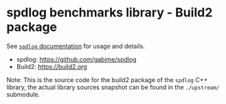 # spdlog benchmarks library - Build2 package

See [`spdlog` documentation](https://github.com/gabime/spdlog/wiki) for usage and details.

 - spdlog: https://github.com/gabime/spdlog
 - Build2: https://build2.org

Note: This is the source code for the build2 package of the `spdlog` C++ library,
the actual library sources snapshot can be found in the `./upstream/` submodule.

